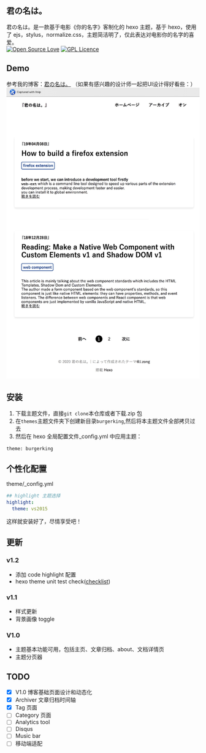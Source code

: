 ## 君の名は。

君の名は。是一款基于电影《你的名字》客制化的 hexo 主题，基于 hexo，使用了 ejs，stylus，normalize.css，主题简洁明了，仅此表达对电影你的名字的喜爱。  
[![Open Source Love](https://badges.frapsoft.com/os/v1/open-source.svg?v=103)](https://github.com/ellerbrock/open-source-badge/) [![GPL Licence](https://badges.frapsoft.com/os/gpl/gpl.svg?v=103)](https://opensource.org/licenses/GPL-2.0)

## Demo

参考我的博客：[君の名は。](https://jackzong.github.io) （如果有感兴趣的设计师一起把UI设计得好看些：）
![你的名字](https://github.com/JackZong/burger-king-hexo-theme/blob/master/source/imgs/demov1_1.jpg)

## 安装

1. 下载主题文件，直接`git clone`本仓库或者下载.zip 包
2. 在`themes`主题文件夹下创建新目录`burgerking`,然后将本主题文件全部拷贝过去
3. 然后在 hexo 全局配置文件\_config.yml 中应用主题：

```
theme: burgerking
```

## 个性化配置

theme/\_config.yml

```yml
## highlight 主题选择
highlight:
  theme: vs2015
```

这样就安装好了，尽情享受吧！

## 更新

### v1.2

- 添加 code highlight 配置
- hexo theme unit test check([checklist](https://github.com/hexojs/hexo-theme-unit-test))

### v1.1

- 样式更新
- 背景画像 toggle

### V1.0

- 主题基本功能可用，包括主页、文章归档、about、文档详情页
- 主题分页器

## TODO

- [x] V1.0 博客基础页面设计和动态化
- [x] Archiver 文章归档时间轴
- [x] Tag 页面
- [ ] Category 页面
- [ ] Analytics tool
- [ ] Disqus
- [ ] Music bar
- [ ] 移动端适配
